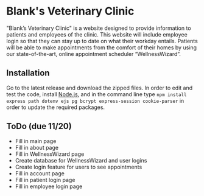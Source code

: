 # Blank's Veterinary Clinic

"Blank’s Veterinary Clinic" is a website designed to provide information to patients and employees of the clinic. This website will include employee login so that they can stay up to date on what their workday entails. Patients will be able to make appointments from the comfort of their homes by using our state-of-the-art, online appointment scheduler “WellnessWizard”.

## Installation
Go to the latest release and download the zipped files. In order to edit and test the code, install [Node.js](https://nodejs.org/en), and in the command line type `npm install express path dotenv ejs pg bcrypt express-session cookie-parser` in order to update the required packages.


## ToDo (due 11/20)
* Fill in main page
* Fill in about page
* Fill in WellnessWizard page
* Create database for WellnessWizard and user logins
* Create login feature for users to see appointments
* Fill in account page
* Fill in patient login page
* Fill in employee login page
